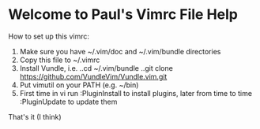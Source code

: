 #    Welcome to Paul's Vimrc File Help
 
How to set up this vimrc:
 
1. Make sure you have ~/.vim/doc and ~/.vim/bundle directories
2. Copy this file to ~/.vimrc
3. Install Vundle, i.e.
..cd ~/.vim/bundle
..git clone https://github.com/VundleVim/Vundle.vim.git
4. Put vimutil on your PATH (e.g. ~/bin)
5. First time in vi run :PluginInstall to install plugins, later from time to time :PluginUpdate to update them

That's it (I think)


